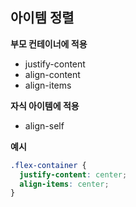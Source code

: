 ## 아이템 정렬

**부모 컨테이너에 적용**
- justify-content
- align-content
- align-items

**자식 아이템에 적용** 
- align-self

**예시**
```css
.flex-container {
  justify-content: center;
  align-items: center;
}
```